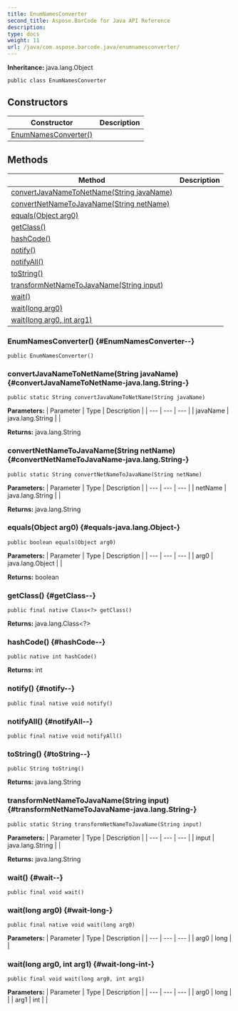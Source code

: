 ```yaml
---
title: EnumNamesConverter
second_title: Aspose.BarCode for Java API Reference
description: 
type: docs
weight: 11
url: /java/com.aspose.barcode.java/enumnamesconverter/
---
```

**Inheritance:**
java.lang.Object
```
public class EnumNamesConverter
```
## Constructors

| Constructor | Description |
| --- | --- |
| [EnumNamesConverter()](#EnumNamesConverter--) |  |
## Methods

| Method | Description |
| --- | --- |
| [convertJavaNameToNetName(String javaName)](#convertJavaNameToNetName-java.lang.String-) |  |
| [convertNetNameToJavaName(String netName)](#convertNetNameToJavaName-java.lang.String-) |  |
| [equals(Object arg0)](#equals-java.lang.Object-) |  |
| [getClass()](#getClass--) |  |
| [hashCode()](#hashCode--) |  |
| [notify()](#notify--) |  |
| [notifyAll()](#notifyAll--) |  |
| [toString()](#toString--) |  |
| [transformNetNameToJavaName(String input)](#transformNetNameToJavaName-java.lang.String-) |  |
| [wait()](#wait--) |  |
| [wait(long arg0)](#wait-long-) |  |
| [wait(long arg0, int arg1)](#wait-long-int-) |  |
### EnumNamesConverter() {#EnumNamesConverter--}
```
public EnumNamesConverter()
```


### convertJavaNameToNetName(String javaName) {#convertJavaNameToNetName-java.lang.String-}
```
public static String convertJavaNameToNetName(String javaName)
```




**Parameters:**
| Parameter | Type | Description |
| --- | --- | --- |
| javaName | java.lang.String |  |

**Returns:**
java.lang.String
### convertNetNameToJavaName(String netName) {#convertNetNameToJavaName-java.lang.String-}
```
public static String convertNetNameToJavaName(String netName)
```




**Parameters:**
| Parameter | Type | Description |
| --- | --- | --- |
| netName | java.lang.String |  |

**Returns:**
java.lang.String
### equals(Object arg0) {#equals-java.lang.Object-}
```
public boolean equals(Object arg0)
```




**Parameters:**
| Parameter | Type | Description |
| --- | --- | --- |
| arg0 | java.lang.Object |  |

**Returns:**
boolean
### getClass() {#getClass--}
```
public final native Class<?> getClass()
```




**Returns:**
java.lang.Class<?>
### hashCode() {#hashCode--}
```
public native int hashCode()
```




**Returns:**
int
### notify() {#notify--}
```
public final native void notify()
```




### notifyAll() {#notifyAll--}
```
public final native void notifyAll()
```




### toString() {#toString--}
```
public String toString()
```




**Returns:**
java.lang.String
### transformNetNameToJavaName(String input) {#transformNetNameToJavaName-java.lang.String-}
```
public static String transformNetNameToJavaName(String input)
```




**Parameters:**
| Parameter | Type | Description |
| --- | --- | --- |
| input | java.lang.String |  |

**Returns:**
java.lang.String
### wait() {#wait--}
```
public final void wait()
```




### wait(long arg0) {#wait-long-}
```
public final native void wait(long arg0)
```




**Parameters:**
| Parameter | Type | Description |
| --- | --- | --- |
| arg0 | long |  |

### wait(long arg0, int arg1) {#wait-long-int-}
```
public final void wait(long arg0, int arg1)
```




**Parameters:**
| Parameter | Type | Description |
| --- | --- | --- |
| arg0 | long |  |
| arg1 | int |  |


